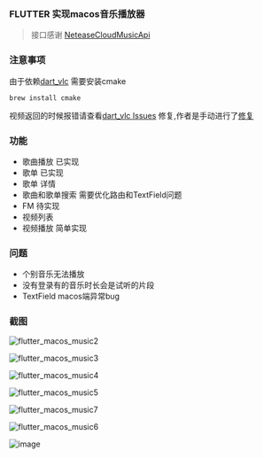 ### FLUTTER 实现macos音乐播放器

> 接口感谢 [NeteaseCloudMusicApi](https://github.com/Binaryify/NeteaseCloudMusicApi) 

### 注意事项

由于依赖[dart_vlc](https://github.com/alexmercerind/dart_vlc) 需要安装cmake
```shell script
brew install cmake
```
视频返回的时候报错请查看[dart_vlc Issues](https://github.com/alexmercerind/dart_vlc/pull/149) 修复,作者是手动进行了[修复](https://github.com/alexmercerind/dart_vlc/commit/225cda12cd9feece156a3866127559dceb3d1209)

### 功能

- 歌曲播放  已实现
- 歌单 已实现
- 歌单 详情
- 歌曲和歌单搜索 需要优化路由和TextField问题
- FM 待实现
- 视频列表
- 视频播放 简单实现

### 问题

- 个别音乐无法播放
- 没有登录有的音乐时长会是试听的片段
- TextField macos端异常bug

### 截图

![flutter_macos_music2](https://wbdear.com/upload/2021/09/flutter_macos_music2-44c2386e89ec47d2b473bb7512b719b4.png)

![flutter_macos_music3](https://wbdear.com/upload/2021/09/flutter_macos_music3-04e4d978e7bb46e7b946e6d38df7da3d.png)

![flutter_macos_music4](https://wbdear.com/upload/2021/09/flutter_macos_music4-e3f752590929474dbe9ab58ca26cc225.png)

![flutter_macos_music5](https://wbdear.com/upload/2021/09/flutter_macos_music5-4f4a5615346f4089b1c23938e7277e4d.png)

![flutter_macos_music7](https://wbdear.com/upload/2021/09/flutter_macos_music7-db2557ac071a4f8aa901188f36a9e6ed.png)

![flutter_macos_music6](https://wbdear.com/upload/2021/09/flutter_macos_music6-0d82cb01cd7146f58c6a0ade05d525fc.png)

![image](https://wbdear.com/upload/2021/09/image-a4b0834899244faa95c659cf58d6739e.png)
